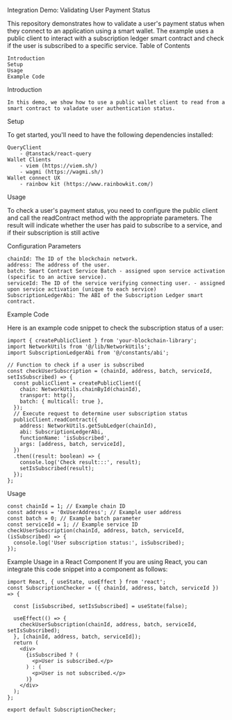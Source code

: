 Integration Demo: Validating User Payment Status

This repository demonstrates how to validate a user's payment status when they connect to an application using a smart wallet. The example uses a public client to interact with a subscription ledger smart contract and check if the user is subscribed to a specific service.
Table of Contents

    Introduction
    Setup
    Usage
    Example Code

Introduction

	In this demo, we show how to use a public wallet client to read from a smart contract to valadate user authentication status.

Setup

To get started, you'll need to have the following dependencies installed:

	QueryClient
		- @tanstack/react-query
    Wallet Clients
    	- viem (https://viem.sh/)
    	- wagmi (https://wagmi.sh/)
    Wallet connect UX
    	- rainbow kit (https://www.rainbowkit.com/)

Usage

To check a user's payment status, you need to configure the public client and call the readContract method with the appropriate parameters. The result will indicate whether the user has paid to subscribe to a service, and if their subscription is still active

Configuration Parameters

    chainId: The ID of the blockchain network.
    address: The address of the user.
    batch: Smart Contract Service Batch - assigned upon service activation (specific to an active service).
    serviceId: The ID of the service verifying connecting user. - assigned upon service activation (unique to each service)
    SubscriptionLedgerAbi: The ABI of the Subscription Ledger smart contract.

Example Code

Here is an example code snippet to check the subscription status of a user:

	import { createPublicClient } from 'your-blockchain-library';
	import NetworkUtils from '@/lib/NetworkUtils';
	import SubscriptionLedgerAbi from '@/constants/abi';

	// Function to check if a user is subscribed
	const checkUserSubscription = (chainId, address, batch, serviceId, setIsSubscribed) => {
	  const publicClient = createPublicClient({
	    chain: NetworkUtils.chainById(chainId),
	    transport: http(),
	    batch: { multicall: true },
	  });
	  // Execute request to determine user subscription status
	  publicClient.readContract({
	    address: NetworkUtils.getSubLedger(chainId),
	    abi: SubscriptionLedgerAbi,
	    functionName: 'isSubscribed',
	    args: [address, batch, serviceId],
	  })
	  .then((result: boolean) => {
	    console.log('Check result:::', result);
	    setIsSubscribed(result);
	  });
	};

Usage

	const chainId = 1; // Example chain ID
	const address = '0xUserAddress'; // Example user address
	const batch = 0; // Example batch parameter
	const serviceId = 1; // Example service ID
	checkUserSubscription(chainId, address, batch, serviceId, (isSubscribed) => {
	  console.log('User subscription status:', isSubscribed);
	});

Example Usage in a React Component
If you are using React, you can integrate this code snippet into a component as follows:

	import React, { useState, useEffect } from 'react';
	const SubscriptionChecker = ({ chainId, address, batch, serviceId }) => {
	  
	  const [isSubscribed, setIsSubscribed] = useState(false);
	  
	  useEffect(() => {
	    checkUserSubscription(chainId, address, batch, serviceId, setIsSubscribed);
	  }, [chainId, address, batch, serviceId]);
	  return (
	    <div>
	      {isSubscribed ? (
	        <p>User is subscribed.</p>
	      ) : (
	        <p>User is not subscribed.</p>
	      )}
	    </div>
	  );
	};
	
	export default SubscriptionChecker;
